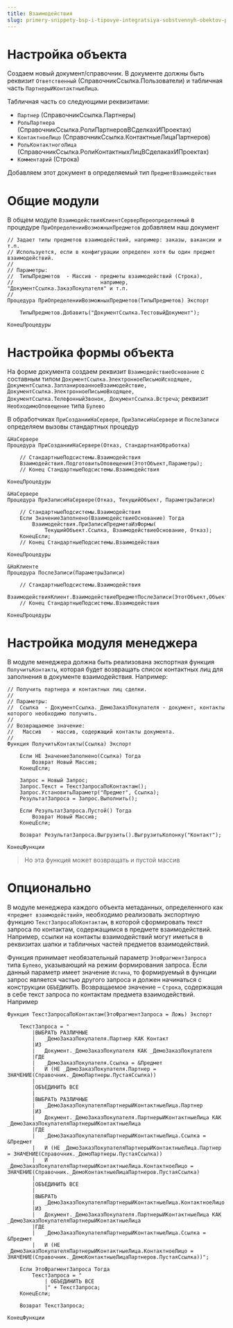 ```yaml
---
title: Взаимодействия
slug: primery-snippety-bsp-i-tipovye-integratsiya-sobstvennyh-obektov-podklyuchenie-k-podsistemam/vzaimodeystviya
---
```

# Настройка объекта
Создаем новый документ/справочник. В документе должны быть реквизит `Ответственный` (СправочникСсылка.Пользователи) и табличная часть `ПартнерыИКонтактныеЛица`.

Табличная часть со следующими реквизитами:

- `Партнер` (СправочникСсылка.Партнеры)
- `РольПартнера` (СправочникСсылка.РолиПартнеровВСделкахИПроектах)
- `КонтактноеЛицо` (СправочникСсылка.КонтактныеЛицаПартнеров)
- `РольКонтактногоЛица` (СправочникСсылка.РолиКонтактныхЛицВСделакахИПроектах)
- `Комментарий` (Строка)

Добавляем этот документ в определяемый тип `ПредметВзаимодействия`

# Общие модули
В общем модуле `ВзаимодействияКлиентСерверПереопределяемый` в процедуре `ПриОпределенииВозможныхПредметов` добавляем наш документ
```bsl
// Задает типы предметов взаимодействий, например: заказы, вакансии и т.п.
// Используется, если в конфигурации определен хотя бы один предмет взаимодействий. 
//
// Параметры:
//  ТипыПредметов  - Массив - предметы взаимодействий (Строка),
//                            например, "ДокументСсылка.ЗаказПокупателя" и т.п.
//
Процедура ПриОпределенииВозможныхПредметов(ТипыПредметов) Экспорт
	
	ТипыПредметов.Добавить("ДокументСсылка.ТестовыйДокумент");
	
КонецПроцедуры
```
# Настройка формы объекта
На форме документа создаем реквизит `ВзаимодействиеОснование` с составным типом `ДокументСсылка.ЭлектронноеПисьмоИсходящее, ДокументСсылка.ЗапланированноеВзаимодействие, ДокументСсылка.ЭлектронноеПисьмоВходящее, ДокументСсылка.ТелефонныйЗвонок, ДокументСсылка.Встреча`; реквизит `НеобходимоОповещение` типа `Булево`

В обработчиках `ПриСозданииНаСервере`, `ПриЗаписиНаСервере` и `ПослеЗаписи` определяем вызовы стандартных процедур
```bsl
&НаСервере
Процедура ПриСозданииНаСервере(Отказ, СтандартнаяОбработка)
	
	// СтандартныеПодсистемы.Взаимодействия
	Взаимодействия.ПодготовитьОповещения(ЭтотОбъект,Параметры);
	// Конец СтандартныеПодсистемы.Взаимодействия
	
КонецПроцедуры

&НаСервере
Процедура ПриЗаписиНаСервере(Отказ, ТекущийОбъект, ПараметрыЗаписи)
	
	// СтандартныеПодсистемы.Взаимодействия
	Если ЗначениеЗаполнено(ВзаимодействиеОснование) Тогда
		Взаимодействия.ПриЗаписиПредметаИзФормы(
			ТекущийОбъект.Ссылка, ВзаимодействиеОснование, Отказ);
	КонецЕсли;
	// Конец СтандартныеПодсистемы.Взаимодействия
	
КонецПроцедуры

&НаКлиенте
Процедура ПослеЗаписи(ПараметрыЗаписи)

	// СтандартныеПодсистемы.Взаимодействия
	ВзаимодействияКлиент.ВзаимодействиеПредметПослеЗаписи(ЭтотОбъект,Объект,ПараметрыЗаписи,"ТестовыйДокумент");
	// Конец СтандартныеПодсистемы.Взаимодействия

КонецПроцедуры
```

# Настройка модуля менеджера
В модуле менеджера должна быть реализована экспортная функция `ПолучитьКонтакты`, которая будет возвращать список контактных лиц для заполнения в документе взаимодействия. Например:
```bsl
// Получить партнера и контактных лиц сделки.
//
// Параметры:
//  Ссылка  - ДокументСсылка._ДемоЗаказПокупателя - документ, контакты которого необходимо получить.
//
// Возвращаемое значение:
//   Массив   - массив, содержащий контакты документа.
// 
Функция ПолучитьКонтакты(Ссылка) Экспорт
	
	Если НЕ ЗначениеЗаполнено(Ссылка) Тогда
		Возврат Новый Массив;
	КонецЕсли;
	
	Запрос = Новый Запрос;
	Запрос.Текст = ТекстЗапросаПоКонтактам();
	Запрос.УстановитьПараметр("Предмет", Ссылка);
	РезультатЗапроса = Запрос.Выполнить();
	
	Если РезультатЗапроса.Пустой() Тогда
		Возврат Новый Массив;
	КонецЕсли;

	Возврат РезультатЗапроса.Выгрузить().ВыгрузитьКолонку("Контакт");
	
КонецФункции
```
> Но эта функция может возвращать и пустой массив

# Опционально

В модуле менеджера каждого объекта метаданных, определенного как «`предмет взаимодействий`», необходимо реализовать экспортную функцию `ТекстЗапросаПоКонтактам`, в которой сформировать текст запроса по контактам, содержащимся в предмете взаимодействий. Например, ссылки на контакты взаимодействий могут иметься в реквизитах шапки и табличных частей предметов взаимодействий.

Функция принимает необязательный параметр `ЭтоФрагментЗапроса` типа `Булево`, указывающий на режим формирования запроса. Если данный параметр имеет значение `Истина`, то формируемый в функции запрос является частью другого запроса и должен начинаться с конструкции `ОБЪЕДИНИТЬ`. Возвращаемое значение – `Строка`, содержащая в себе текст запроса по контактам предмета взаимодействий. Например
```bsl
Функция ТекстЗапросаПоКонтактам(ЭтоФрагментЗапроса = Ложь) Экспорт
	
	ТекстЗапроса = "
		|ВЫБРАТЬ РАЗЛИЧНЫЕ
		|	_ДемоЗаказПокупателя.Партнер КАК Контакт 
		|ИЗ
		|	Документ._ДемоЗаказПокупателя КАК _ДемоЗаказПокупателя
		|ГДЕ
		|	_ДемоЗаказПокупателя.Ссылка = &Предмет
		|	И (НЕ _ДемоЗаказПокупателя.Партнер = ЗНАЧЕНИЕ(Справочник._ДемоПартнеры.ПустаяСсылка))
		|
		|ОБЪЕДИНИТЬ ВСЕ
		|
		|ВЫБРАТЬ РАЗЛИЧНЫЕ
		|	_ДемоЗаказПокупателяПартнерыИКонтактныеЛица.Партнер
		|ИЗ
		|	Документ._ДемоЗаказПокупателя.ПартнерыИКонтактныеЛица КАК _ДемоЗаказПокупателяПартнерыИКонтактныеЛица
		|ГДЕ
		|	_ДемоЗаказПокупателяПартнерыИКонтактныеЛица.Ссылка = &Предмет
		|	И (НЕ _ДемоЗаказПокупателяПартнерыИКонтактныеЛица.Партнер = ЗНАЧЕНИЕ(Справочник._ДемоПартнеры.ПустаяСсылка))
		|	И _ДемоЗаказПокупателяПартнерыИКонтактныеЛица.КонтактноеЛицо = ЗНАЧЕНИЕ(Справочник._ДемоКонтактныеЛицаПартнеров.ПустаяСсылка)
		|
		|ОБЪЕДИНИТЬ ВСЕ
		|
		|ВЫБРАТЬ
		|	_ДемоЗаказПокупателяПартнерыИКонтактныеЛица.КонтактноеЛицо
		|ИЗ
		|	Документ._ДемоЗаказПокупателя.ПартнерыИКонтактныеЛица КАК _ДемоЗаказПокупателяПартнерыИКонтактныеЛица
		|ГДЕ
		|	_ДемоЗаказПокупателяПартнерыИКонтактныеЛица.Ссылка = &Предмет
		|	И (НЕ _ДемоЗаказПокупателяПартнерыИКонтактныеЛица.КонтактноеЛицо = ЗНАЧЕНИЕ(Справочник._ДемоКонтактныеЛицаПартнеров.ПустаяСсылка))";
	
	Если ЭтоФрагментЗапроса Тогда
		ТекстЗапроса = "
			| ОБЪЕДИНИТЬ ВСЕ
			|" + ТекстЗапроса;
	КонецЕсли;
		
	Возврат ТекстЗапроса;
	
КонецФункции
```